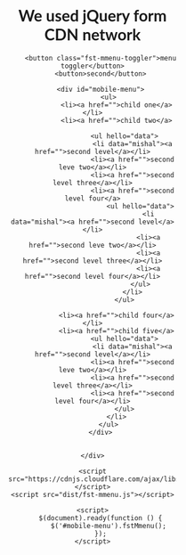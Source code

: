 <!DOCTYPE html>
<html lang="en">
<head>
    <meta charset="UTF-8">
    <meta name="viewport" content="width=device-width, initial-scale=1.0">
    <link rel="stylesheet" href="dist/fst-mmenu.css">
    <title>Fst Mmenu</title>
    <link href="https://fonts.googleapis.com/css2?family=Lato:wght@400;700;900&display=swap" rel="stylesheet">
    <style>
        body{
            font-family: 'Lato', sans-serif;
        }
        .container {
            text-align: center;
            max-width: 60%;
            margin: 0 auto;
        }
    </style>
</head>

<body>
    <div class="container">
        <h1>We used jQuery form CDN network</h1>
        
        <button class="fst-mmenu-toggler">menu toggler</button>
        <button>second</button>

        <div id="mobile-menu">
            <ul>
                <li><a href="">child one</a></li>
                <li><a href="">child two</a>

                    <ul hello="data">
                        <li data="mishal"><a href="">second level</a></li>
                        <li><a href="">second leve two</a></li>
                        <li><a href="">second level three</a></li>
                        <li><a href="">second level four</a>
                            <ul hello="data">
                                <li data="mishal"><a href="">second level</a></li>
                                <li><a href="">second leve two</a></li>
                                <li><a href="">second level three</a></li>
                                <li><a href="">second level four</a></li>
                            </ul>
                        </li>
                    </ul>

                <li><a href="">child four</a></li>
                <li><a href="">child five</a>
                    <ul hello="data">
                        <li data="mishal"><a href="">second level</a></li>
                        <li><a href="">second leve two</a></li>
                        <li><a href="">second level three</a></li>
                        <li><a href="">second level four</a></li>
                    </ul>
                </li>
            </ul>
        </div>

       
    </div>

    <script src="https://cdnjs.cloudflare.com/ajax/libs/jquery/3.5.1/jquery.min.js"></script>
    <script src="dist/fst-mmenu.js"></script>

    <script>
        $(document).ready(function () {
            $('#mobile-menu').fstMmenu();
        });
    </script>
</body>

</html>
